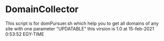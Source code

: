 # DomainCollector
This script is for domPursuer.sh which help you to get all domains of any site with one parameter "UPDATABLE"
this virsion is 1.0 at 15-feb-2021 0:53:52 EGY-TIME
